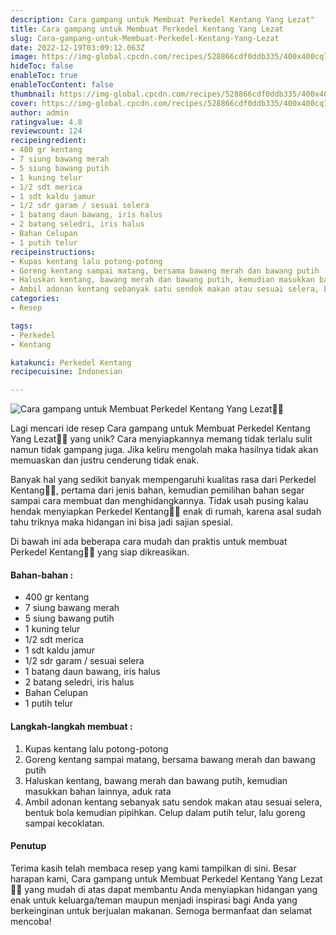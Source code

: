 ```yaml
---
description: Cara gampang untuk Membuat Perkedel Kentang Yang Lezat"
title: Cara gampang untuk Membuat Perkedel Kentang Yang Lezat
slug: Cara-gampang-untuk-Membuat-Perkedel-Kentang-Yang-Lezat
date: 2022-12-19T03:09:12.063Z
image: https://img-global.cpcdn.com/recipes/528866cdf0ddb335/400x400cq70/photo.jpg
hideToc: false
enableToc: true
enableTocContent: false
thumbnail: https://img-global.cpcdn.com/recipes/528866cdf0ddb335/400x400cq70/photo.jpg
cover: https://img-global.cpcdn.com/recipes/528866cdf0ddb335/400x400cq70/photo.jpg
author: admin
ratingvalue: 4.8
reviewcount: 124
recipeingredient:
- 400 gr kentang
- 7 siung bawang merah
- 5 siung bawang putih
- 1 kuning telur
- 1/2 sdt merica
- 1 sdt kaldu jamur
- 1/2 sdr garam / sesuai selera
- 1 batang daun bawang, iris halus
- 2 batang seledri, iris halus
- Bahan Celupan
- 1 putih telur
recipeinstructions:
- Kupas kentang lalu potong-potong
- Goreng kentang sampai matang, bersama bawang merah dan bawang putih
- Haluskan kentang, bawang merah dan bawang putih, kemudian masukkan bahan lainnya, aduk rata
- Ambil adonan kentang sebanyak satu sendok makan atau sesuai selera, bentuk bola kemudian pipihkan. Celup dalam putih telur, lalu goreng sampai kecoklatan.
categories:
- Resep

tags:
- Perkedel
- Kentang

katakunci: Perkedel Kentang
recipecuisine: Indonesian

---
```


![Cara gampang untuk Membuat Perkedel Kentang Yang Lezat👩‍🍳](https://img-global.cpcdn.com/recipes/528866cdf0ddb335/400x400cq70/photo.jpg)

Lagi mencari ide resep Cara gampang untuk Membuat Perkedel Kentang Yang Lezat👩‍🍳 yang unik? Cara menyiapkannya memang tidak terlalu sulit namun tidak gampang juga. Jika keliru mengolah maka hasilnya tidak akan memuaskan dan justru cenderung tidak enak.

Banyak hal yang sedikit banyak mempengaruhi kualitas rasa dari Perkedel Kentang👩‍🍳, pertama dari jenis bahan, kemudian pemilihan bahan segar sampai cara membuat dan menghidangkannya. Tidak usah pusing kalau hendak menyiapkan Perkedel Kentang👩‍🍳 enak di rumah, karena asal sudah tahu triknya maka hidangan ini bisa jadi sajian spesial.

Di bawah ini ada beberapa cara mudah dan praktis untuk membuat Perkedel Kentang👩‍🍳 yang siap dikreasikan.

<!--inarticleads1-->

#### Bahan-bahan :

- 400 gr kentang
- 7 siung bawang merah
- 5 siung bawang putih
- 1 kuning telur
- 1/2 sdt merica
- 1 sdt kaldu jamur
- 1/2 sdr garam / sesuai selera
- 1 batang daun bawang, iris halus
- 2 batang seledri, iris halus
- Bahan Celupan
- 1 putih telur

<!--inarticleads2-->

#### Langkah-langkah membuat :

1. Kupas kentang lalu potong-potong
1. Goreng kentang sampai matang, bersama bawang merah dan bawang putih
1. Haluskan kentang, bawang merah dan bawang putih, kemudian masukkan bahan lainnya, aduk rata
1. Ambil adonan kentang sebanyak satu sendok makan atau sesuai selera, bentuk bola kemudian pipihkan. Celup dalam putih telur, lalu goreng sampai kecoklatan.

#### Penutup

Terima kasih telah membaca resep yang kami tampilkan di sini. Besar harapan kami, Cara gampang untuk Membuat Perkedel Kentang Yang Lezat👩‍🍳 yang mudah di atas dapat membantu Anda menyiapkan hidangan yang enak untuk keluarga/teman maupun menjadi inspirasi bagi Anda yang berkeinginan untuk berjualan makanan. Semoga bermanfaat dan selamat mencoba!
